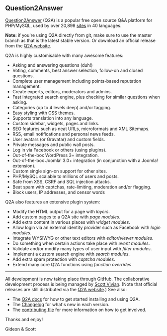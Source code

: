 Question2Answer
-----------------------------

[Question2Answer][Q2A] (Q2A) is a popular free open source Q&A platform for PHP/MySQL, used by over 20,898 [sites] in 40 languages.

**Note:** if you're using Q2A directly from git, make sure to use the master branch as that is the latest stable version. Or download an official release from the [Q2A website][Q2A].

Q2A is highly customisable with many awesome features:

- Asking and answering questions (duh!)
- Voting, comments, best answer selection, follow-on and closed questions.
- Complete user management including points-based reputation management.
- Create experts, editors, moderators and admins.
- Fast integrated search engine, plus checking for similar questions when asking.
- Categories (up to 4 levels deep) and/or tagging.
- Easy styling with CSS themes.
- Supports translation into any language.
- Custom sidebar, widgets, pages and links.
- SEO features such as neat URLs, microformats and XML Sitemaps.
- RSS, email notifications and personal news feeds.
- User avatars (or Gravatar) and custom fields.
- Private messages and public wall posts.
- Log in via Facebook or others (using plugins).
- Out-of-the-box WordPress 3+ integration.
- Out-of-the-box Joomla! 3.0+ integration (in conjunction with a Joomla! extension).
- Custom single sign-on support for other sites.
- PHP/MySQL scalable to millions of users and posts.
- Safe from XSS, CSRF and SQL injection attacks.
- Beat spam with captchas, rate-limiting, moderation and/or flagging.
- Block users, IP addresses, and censor words

Q2A also features an extensive plugin system:

- Modify the HTML output for a page with *layers*.
- Add custom pages to a Q2A site with *page modules*.
- Add extra content in various places with *widget modules*.
- Allow login via an external identity provider such as Facebook with *login modules*.
- Integrate WYSIWYG or other text editors with *editor/viewer modules*.
- Do something when certain actions take place with *event modules*.
- Validate and/or modify many types of user input with *filter modules*.
- Implement a custom search engine with *search modules*.
- Add extra spam protection with *captcha modules*.
- Extend many core Q2A functions using *function overrides*.


----------


All development is now taking place through GitHub. The collaborative development process is being managed by [Scott Vivian][1]. (Note that official releases are still distributed via the [Q2A website][Q2A].) See also:

- The [Q2A docs][2] for how to get started installing and using Q2A.
- The [Changelog][3] for what's new in each version.
- The [contributing file][4] for more information on how to get involved.


Thanks and enjoy!

Gideon & Scott


[Q2A]: http://www.question2answer.org/
[1]: http://www.question2answer.org/qa/user/Scott
[2]: https://docs.question2answer.org/
[3]: https://docs.question2answer.org/install/versions/
[4]: https://github.com/q2a/question2answer/blob/master/CONTRIBUTING.md
[releases]: https://github.com/q2a/question2answer/releases
[sites]: http://www.question2answer.org/sites.php
